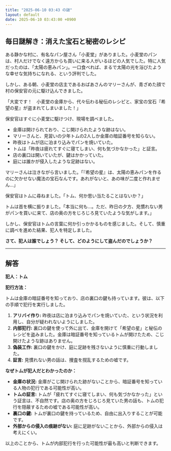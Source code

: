```yaml
---
title: "2025-06-10 03:43 の謎"
layout: default
date: 2025-06-10 03:43:00 +0900
---
```

## 毎日謎解き：消えた宝石と秘密のレシピ

ある静かな村に、有名なパン屋さん「小麦堂」がありました。小麦堂のパンは、村人だけでなく遠方からも買いに来る人がいるほどの人気でした。特に人気だったのは、「太陽の恵みパン」。一口食べれば、まるで太陽の光を浴びたような幸せな気持ちになれる、という評判でした。

しかし、ある朝、小麦堂の店主であるおばあさんのマリーさんが、青ざめた顔で村の保安官の元に駆け込んできました。

「大変です！　小麦堂の金庫から、代々伝わる秘伝のレシピと、家宝の宝石『希望の星』が盗まれてしまいました！」

保安官はすぐに小麦堂に駆けつけ、現場を調べました。

*   金庫は開けられており、こじ開けられたような跡はない。
*   マリーさんと、見習いの少年トムの2人しか金庫の暗証番号を知らない。
*   昨夜はトムが店に泊まり込みでパンを焼いていた。
*   トムは「昨夜は疲れてすぐに寝てしまい、何も気づかなかった」と証言。
*   店の裏口は開いていたが、鍵はかかっていた。
*   庭には誰かが侵入したような足跡はない。

マリーさんは泣きながら言いました。「『希望の星』は、太陽の恵みパンを作るのに欠かせない魔法の宝石なんです。あれがないと、あの味が二度と作れません…」

保安官はトムに尋ねました。「トム、何か思い当たることはないか？」

トムは首を横に振りました。「本当に何も…。ただ、昨日の夕方、見慣れない男がパンを買いに来て、店の奥の方をじろじろ見ていたような気がします。」

しかし、保安官はトムの言葉に何か引っかかるものを感じました。そして、慎重に調べを進めた結果、犯人を特定しました。

**さて、犯人は誰でしょう？ そして、どのようにして盗んだのでしょうか？**

---

## 解答

**犯人：トム**

**犯行方法：**

トムは金庫の暗証番号を知っており、店の裏口の鍵も持っています。彼は、以下の手順で犯行を実行しました。

1.  **アリバイ作り:** 昨夜は店に泊まり込みでパンを焼いていた、という状況を利用し、自分が疑われないようにしました。
2.  **内部犯行:** 裏口の鍵を使って外に出て、金庫を開けて「希望の星」と秘伝のレシピを盗みました。金庫は暗証番号を知っているトムが開けたため、こじ開けたような跡はありません。
3.  **偽装工作:** 裏口の鍵をかけ、庭に足跡を残さないように慎重に行動しました。
4.  **証言:** 見慣れない男の話は、捜査を撹乱するための嘘です。

**なぜトムが犯人だとわかったのか：**

*   **金庫の状況:** 金庫がこじ開けられた跡がないことから、暗証番号を知っている人物の犯行である可能性が高い。
*   **トムの証言:** トムが「疲れてすぐに寝てしまい、何も気づかなかった」という証言は、不自然です。店の奥の方をじろじろ見ていた男の話も、トムの犯行を隠蔽するための嘘である可能性が高い。
*   **裏口の鍵:** トムが裏口の鍵を持っているため、自由に出入りすることが可能です。
*   **外部からの侵入の痕跡がない:** 庭に足跡がないことから、外部からの侵入は考えにくい。

以上のことから、トムが内部犯行を行った可能性が最も高いと判断できます。
